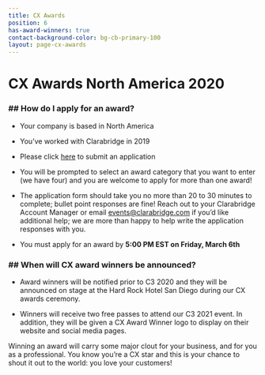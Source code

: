 ```yaml
---
title: CX Awards
position: 6
has-award-winners: true
contact-background-color: bg-cb-primary-100
layout: page-cx-awards
---
```


# CX Awards North America 2020

### ## How do I apply for an award?

- Your company is based in North America
- You’ve worked with Clarabridge in 2019
- Please click [here](https://docs.google.com/forms/d/e/1FAIpQLSek2purGGNSGsTcee0srKeWwcIhrgAy43p-StmwJS5mCgm9bw/viewform?usp=sf_link) to submit an application 

- You will be prompted to select an award category that you want to enter (we have four) and you are welcome to apply for more than one award!  

- The application form should take you no more than 20 to 30 minutes to complete; bullet point responses are fine! Reach out to your Clarabridge Account Manager or email [events@clarabridge.com](mailto:events@clarabridge.com) if you’d like additional help; we are more than happy to help write the application responses with you. 

- You must apply for an award by **5:00 PM EST on Friday, March 6th**

### ## When will CX award winners be announced? 

- Award winners will be notified prior to C3 2020 and they will be announced on stage at the Hard Rock Hotel San Diego during our CX awards ceremony. 

- Winners will receive two free passes to attend our C3 2021 event. In addition, they will be given a CX Award Winner logo to display on their website and social media pages. 



Winning an award will carry some major clout for your business, and for you as a professional. You know you’re a CX star and this is your chance to shout it out to the world: you love your customers!


 